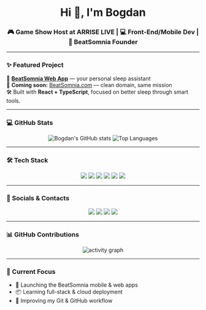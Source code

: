 <h1 align="center">Hi 👋, I'm Bogdan</h1>
<h3 align="center">🎮 Game Show Host at ARRISE LIVE | 💻 Front-End/Mobile Dev | 🌙 BeatSomnia Founder</h3>

---

### ✨ Featured Project

🌙 [**BeatSomnia Web App**](BeatSomnia.top) — your personal sleep assistant  
🔗 **Coming soon:** [BeatSomnia.com](https://beatsomnia.com) — clean domain, same mission  
🛠 Built with **React + TypeScript**, focused on better sleep through smart tools.

---

### 💻 GitHub Stats

<p align="center">
  <img src="https://github-readme-stats.vercel.app/api?username=MarioBogdan11&show_icons=true&theme=radical" alt="Bogdan's GitHub stats"/>
  <img src="https://github-readme-stats.vercel.app/api/top-langs/?username=MarioBogdan11&layout=compact&theme=radical" alt="Top Languages"/>
</p>

---

### 🛠️ Tech Stack

<p align="center">
  <img src="https://img.shields.io/badge/JavaScript-F7DF1E?style=flat&logo=javascript&logoColor=black" />
  <img src="https://img.shields.io/badge/TypeScript-3178C6?style=flat&logo=typescript&logoColor=white" />
  <img src="https://img.shields.io/badge/React_Native-20232A?style=flat&logo=react&logoColor=61DAFB" />
  <img src="https://img.shields.io/badge/HTML5-E34F26?style=flat&logo=html5&logoColor=white" />
  <img src="https://img.shields.io/badge/CSS3-1572B6?style=flat&logo=css3&logoColor=white" />
  <img src="https://img.shields.io/badge/Python-3776AB?style=flat&logo=python&logoColor=white" />
</p>

---

### 📱 Socials & Contacts

<p align="center">
  <a href="https://youtube.com/@berberitzacrazy2623" target="_blank"><img src="https://img.shields.io/badge/YouTube-FF0000?style=for-the-badge&logo=youtube&logoColor=white" /></a>
  <a href="https://instagram.com/bogdan_mario_" target="_blank"><img src="https://img.shields.io/badge/Instagram-E4405F?style=for-the-badge&logo=instagram&logoColor=white" /></a>
  <a href="mailto:bogdanmariogg11@gmail.com"><img src="https://img.shields.io/badge/Gmail-D14836?style=for-the-badge&logo=gmail&logoColor=white" /></a>
  <a href="https://www.linkedin.com/in/ionita-bogdan-045835332/" target="_blank"><img src="https://img.shields.io/badge/LinkedIn-0A66C2?style=for-the-badge&logo=linkedin&logoColor=white" /></a>
</p>

---

### 📊 GitHub Contributions

<p align="center">
  <img src="https://github-readme-activity-graph.vercel.app/graph?username=MarioBogdan11&theme=react-dark" alt="activity graph"/>
</p>

---

### 🎯 Current Focus
- 🚀 Launching the BeatSomnia mobile & web apps
- 📦 Learning full-stack & cloud deployment
- 🔄 Improving my Git & GitHub workflow
